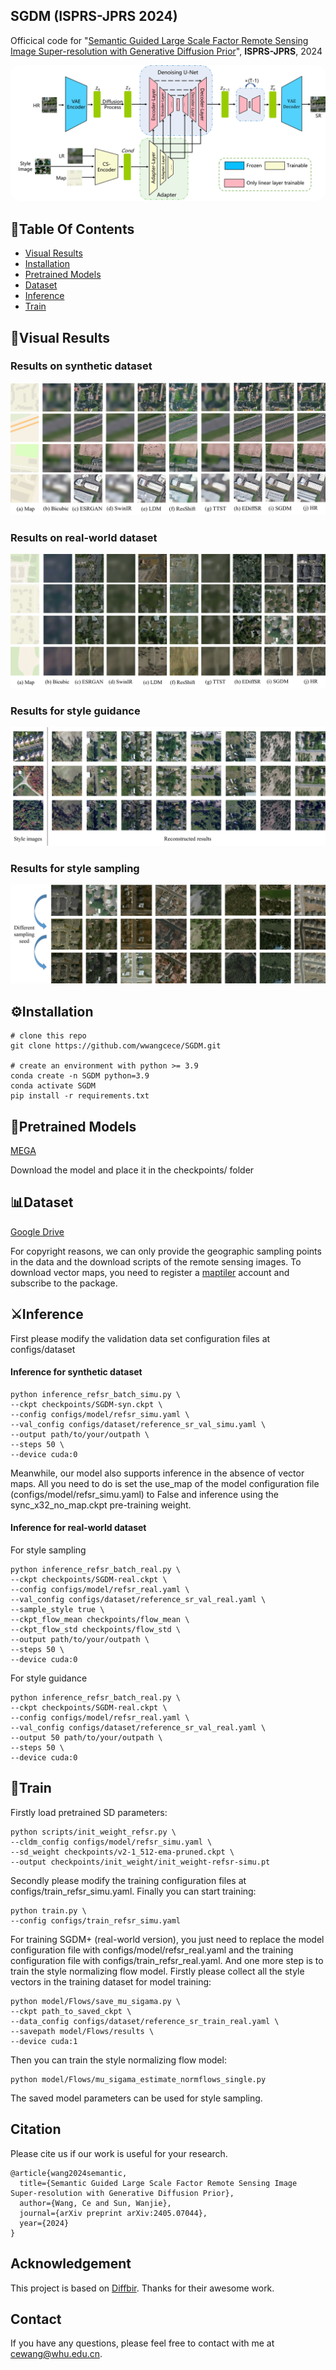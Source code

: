## SGDM (ISPRS-JPRS 2024)
Officical code for "[Semantic Guided Large Scale Factor Remote Sensing Image Super-resolution with Generative Diffusion Prior](https://arxiv.org/abs/2405.07044)", **ISPRS-JPRS**, 2024

<p align="center">
    <img src="assets/architecture.png" style="border-radius: 15px">
</p>

## :book:Table Of Contents

- [Visual Results](#visual_results)
- [Installation](#installation)
- [Pretrained Models](#pretrained_models)
- [Dataset](#dataset)
- [Inference](#inference)
- [Train](#train)

## <a name="visual_results"></a>:eyes:Visual Results

<!-- <details close>
<summary>General Image Restoration</summary> -->
### Results on synthetic dataset

<img src="assets/visual_results/sync_qualitative.png"/>

### Results on real-world dataset

<img src="assets/visual_results/real_qualitative.png"/>

### Results for style guidance

<img src="assets/visual_results/style-guidance.png"/>

### Results for style sampling

<img src="assets/visual_results/style-sample.png"/>

## <a name="installation"></a>:gear:Installation
```shell
# clone this repo
git clone https://github.com/wwangcece/SGDM.git

# create an environment with python >= 3.9
conda create -n SGDM python=3.9
conda activate SGDM
pip install -r requirements.txt
```

## <a name="pretrained_models"></a>:dna:Pretrained Models

[MEGA](https://mega.nz/folder/DUoFyDAb#Hf6u9z57-aiLr5RLL5j_ZA)

Download the model and place it in the checkpoints/ folder

## <a name="dataset"></a>:bar_chart:Dataset

[Google Drive](https://drive.google.com/file/d/1HIrHj1qurTTuRyUpYNZRxbmpjUfdO6dN/view?usp=drive_link)

For copyright reasons, we can only provide the geographic sampling points in the data and the download scripts of the remote sensing images. To download vector maps, you need to register a [maptiler](https://www.maptiler.com/) account and subscribe to the package.

## <a name="inference"></a>:crossed_swords:Inference

<a name="general_image_inference"></a>
First please modify the validation data set configuration files at configs/dataset

#### Inference for synthetic dataset

```shell
python inference_refsr_batch_simu.py \
--ckpt checkpoints/SGDM-syn.ckpt \
--config configs/model/refsr_simu.yaml \
--val_config configs/dataset/reference_sr_val_simu.yaml \
--output path/to/your/outpath \
--steps 50 \
--device cuda:0
```
Meanwhile, our model also supports inference in the absence of vector maps. All you need to do is set the use_map of the model configuration file (configs/model/refsr_simu.yaml) to False and inference using the sync_x32_no_map.ckpt pre-training weight.

#### Inference for real-world dataset

For style sampling
```shell
python inference_refsr_batch_real.py \
--ckpt checkpoints/SGDM-real.ckpt \
--config configs/model/refsr_real.yaml \
--val_config configs/dataset/reference_sr_val_real.yaml \
--sample_style true \
--ckpt_flow_mean checkpoints/flow_mean \
--ckpt_flow_std checkpoints/flow_std \
--output path/to/your/outpath \
--steps 50 \
--device cuda:0
```

For style guidance
```shell
python inference_refsr_batch_real.py \
--ckpt checkpoints/SGDM-real.ckpt \
--config configs/model/refsr_real.yaml \
--val_config configs/dataset/reference_sr_val_real.yaml \
--output 50 path/to/your/outpath \
--steps 50 \
--device cuda:0
```

## <a name="train"></a>:stars:Train
Firstly load pretrained SD parameters:
```shell
python scripts/init_weight_refsr.py \
--cldm_config configs/model/refsr_simu.yaml \
--sd_weight checkpoints/v2-1_512-ema-pruned.ckpt \
--output checkpoints/init_weight/init_weight-refsr-simu.pt
```
Secondly please modify the training configuration files at configs/train_refsr_simu.yaml.
Finally you can start training:
```shell
python train.py \
--config configs/train_refsr_simu.yaml
```

For training SGDM+ (real-world version), you just need to replace the model configuration file with configs/model/refsr_real.yaml and the training configuration file with configs/train_refsr_real.yaml. And one more step is to train the style normalizing flow model.
Firstly please collect all the style vectors in the training dataset for model training:
```shell
python model/Flows/save_mu_sigama.py \
--ckpt path_to_saved_ckpt \
--data_config configs/dataset/reference_sr_train_real.yaml \
--savepath model/Flows/results \
--device cuda:1
```
Then you can train the  style normalizing flow model:
```shell
python model/Flows/mu_sigama_estimate_normflows_single.py
```
The saved model parameters can be used for style sampling.

## Citation

Please cite us if our work is useful for your research.

```
@article{wang2024semantic,
  title={Semantic Guided Large Scale Factor Remote Sensing Image Super-resolution with Generative Diffusion Prior},
  author={Wang, Ce and Sun, Wanjie},
  journal={arXiv preprint arXiv:2405.07044},
  year={2024}
}
```

## Acknowledgement

This project is based on [Diffbir](https://github.com/XPixelGroup/DiffBIR). Thanks for their awesome work.

## Contact
If you have any questions, please feel free to contact with me at cewang@whu.edu.cn.
